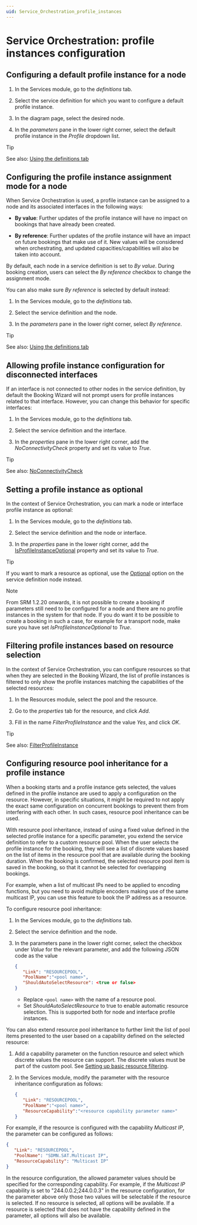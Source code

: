 ```yaml
---
uid: Service_Orchestration_profile_instances
---
```


# Service Orchestration: profile instances configuration

## Configuring a default profile instance for a node

1. In the Services module, go to the *definitions* tab.

1. Select the service definition for which you want to configure a default profile instance.

1. In the diagram page, select the desired node.

1. In the *parameters* pane in the lower right corner, select the default profile instance in the *Profile* dropdown list.

> [!TIP]
> See also: [Using the definitions tab](xref:SRM_Services_definitions#using-the-definitions-tab)

## Configuring the profile instance assignment mode for a node

When Service Orchestration is used, a profile instance can be assigned to a node and its associated interfaces in the following ways:

- **By value**: Further updates of the profile instance will have no impact on bookings that have already been created.

- **By reference**: Further updates of the profile instance will have an impact on future bookings that make use of it. New values will be considered when orchestrating, and updated capacities/capabilities will also be taken into account.

By default, each node in a service definition is set to *By value*. During booking creation, users can select the *By reference* checkbox to change the assignment mode.

You can also make sure *By reference* is selected by default instead:

1. In the Services module, go to the *definitions* tab.

1. Select the service definition and the node.

1. In the *parameters* pane in the lower right corner, select *By reference*.

> [!TIP]
> See also: [Using the definitions tab](xref:SRM_Services_definitions#using-the-definitions-tab)

## Allowing profile instance configuration for disconnected interfaces

<!-- RN 23816 -->

If an interface is not connected to other nodes in the service definition, by default the Booking Wizard will not prompt users for profile instances related to that interface. However, you can change this behavior for specific interfaces:

1. In the Services module, go to the *definitions* tab.

1. Select the service definition and the interface.

1. In the *properties* pane in the lower right corner, add the *NoConnectivityCheck* property and set its value to *True*.

> [!TIP]
> See also: [NoConnectivityCheck](xref:SRM_properties_Booking_Manager#noconnectivitycheck)

## Setting a profile instance as optional

<!-- RN 23285 -->

In the context of Service Orchestration, you can mark a node or interface profile instance as optional:

1. In the Services module, go to the *definitions* tab.

1. Select the service definition and the node or interface.

1. In the *properties* pane in the lower right corner, add the [IsProfileInstanceOptional](xref:SRM_properties_Booking_Manager#isprofileinstanceoptional) property and set its value to *True*.

> [!TIP]
> If you want to mark a resource as optional, use the [Optional](xref:SRM_properties_Booking_Manager#options) option on the service definition node instead.

> [!NOTE]
> From SRM 1.2.20 onwards, it is not possible to create a booking if parameters still need to be configured for a node and there are no profile instances in the system for that node. If you do want it to be possible to create a booking in such a case, for example for a transport node, make sure you have set *IsProfileInstanceOptional* to *True*. <!-- RN 31534 -->

## Filtering profile instances based on resource selection

<!-- RN 24193 -->

In the context of Service Orchestration, you can configure resources so that when they are selected in the Booking Wizard, the list of profile instances is filtered to only show the profile instances matching the capabilities of the selected resources:

1. In the Resources module, select the pool and the resource.

1. Go to the *properties* tab for the resource, and click *Add*.

1. Fill in the name *FilterProfileInstance* and the value *Yes*, and click *OK*.

> [!TIP]
> See also: [FilterProfileInstance](xref:SRM_properties_Booking_Manager#filterprofileinstance)

## Configuring resource pool inheritance for a profile instance

When a booking starts and a profile instance gets selected, the values defined in the profile instance are used to apply a configuration on the resource. However, in specific situations, it might be required to not apply the exact same configuration on concurrent bookings to prevent them from interfering with each other. In such cases, resource pool inheritance can be used.

With resource pool inheritance, instead of using a fixed value defined in the selected profile instance for a specific parameter, you extend the service definition to refer to a custom resource pool. When the user selects the profile instance for the booking, they will see a list of discrete values based on the list of items in the resource pool that are available during the booking duration. When the booking is confirmed, the selected resource pool item is saved in the booking, so that it cannot be selected for overlapping bookings.

For example, when a list of multicast IPs need to be applied to encoding functions, but you need to avoid multiple encoders making use of the same multicast IP, you can use this feature to book the IP address as a resource.

To configure resource pool inheritance:

1. In the Services module, go to the *definitions* tab.

1. Select the service definition and the node.

1. In the parameters pane in the lower right corner, select the checkbox under *Value* for the relevant parameter, and add the following JSON code as the value

   ```json
   {
      "Link": "RESOURCEPOOL",
      "PoolName":"<pool name>", 
      "ShouldAutoSelectResource": <true or false>
   }
   ```

   - Replace `<pool name>` with the name of a resource pool.
   - Set *ShouldAutoSelectResource* to true to enable automatic resource selection. This is supported both for node and interface profile instances. <!-- RN 31975, 29779 -->

You can also extend resource pool inheritance to further limit the list of pool items presented to the user based on a capability defined on the selected resource: <!-- RN 25081 -->

1. Add a capability parameter on the function resource and select which discrete values the resource can support. The discrete values must be part of the custom pool. See [Setting up basic resource filtering](xref:Service_Orchestration_resources_advanced#setting-up-basic-resource-filtering).

1. In the Services module, modify the parameter with the resource inheritance configuration as follows:

   ```json
   {
      "Link": "RESOURCEPOOL",
      "PoolName":"<pool name>",
      "ResourceCapability":"<resource capability parameter name>"
   }
   ```

For example, if the resource is configured with the capability *Multicast IP*, the parameter can be configured as follows:

```json
{
   "Link": "RESOURCEPOOL",
   "PoolName": "SDMN.SAT.Multicast IP",
   "ResourceCapability": "Multicast IP"
}
```

In the resource configuration, the allowed parameter values should be specified for the corresponding capability. For example, if the *Multicast IP* capability is set to "244.0.0.2;244.0.0.3" in the resource configuration, for the parameter above only those two values will be selectable if the resource is selected. If no resource is selected, all options will be available. If a resource is selected that does not have the capability defined in the parameter, all options will also be available.
